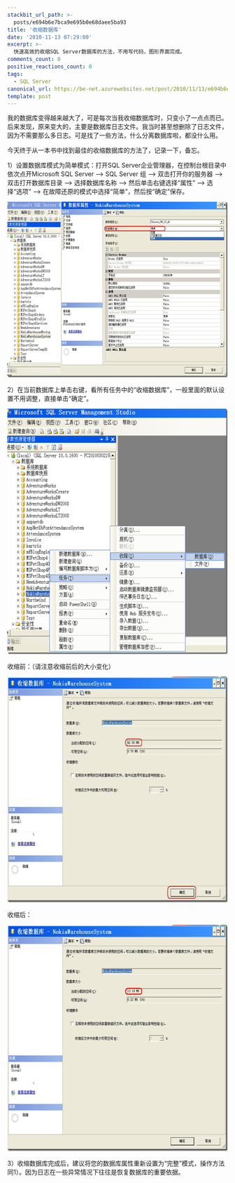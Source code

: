 ```yaml
---
stackbit_url_path: >-
  posts/e694b6e7bca9e695b0e68daee5ba93
title: '收缩数据库'
date: '2010-11-13 07:29:00'
excerpt: >-
  快速高效的收缩SQL Server数据库的方法，不用写代码，图形界面完成。
comments_count: 0
positive_reactions_count: 0
tags: 
  - SQL Server
canonical_url: https://be-net.azurewebsites.net/post/2010/11/13/e694b6e7bca9e695b0e68daee5ba93
template: post
---
```

<p>我的数据库变得越来越大了，可是每次当我收缩数据库时，只变小了一点点而已。后来发现，原来变大的，主要是数据库日志文件。我当时甚至想删除了日志文件，因为不需要那么多日志。可是找了一些方法，什么分离数据库啦，都没什么用。</p>  <p>今天终于从一本书中找到最佳的收缩数据库的方法了，记录一下，备忘。</p>  <p>1）设置数据库模式为简单模式：打开SQL Server企业管理器，在控制台根目录中依次点开Microsoft SQL Server --&gt; SQL Server 组 --&gt; 双击打开你的服务器 --&gt; 双击打开数据库目录 --&gt; 选择数据库名称 --&gt; 然后单击右键选择“属性” --&gt; 选择“选项” --&gt; 在故障还原的模式中选择“简单”，然后按“确定”保存。</p>  <p><a href="https://raw.githubusercontent.com/Jeff-Tian/blogengine.net/master/Source/BlogEngine/BlogEngine.NET/App_Data/files/image_57.png"><img style="background-image: none; border-bottom: 0px; border-left: 0px; margin: 0px 10px 0px 0px; padding-left: 0px; padding-right: 0px; display: inline; border-top: 0px; border-right: 0px; padding-top: 0px" title="image" border="0" alt="image" src="https://raw.githubusercontent.com/Jeff-Tian/blogengine.net/master/Source/BlogEngine/BlogEngine.NET/App_Data/files/image_thumb_57.png" width="656" height="401" /></a></p>  <p>2）在当前数据库上单击右键，看所有任务中的“收缩数据库”，一般里面的默认设置不用调整，直接单击“确定”。</p>  <p><a href="https://raw.githubusercontent.com/Jeff-Tian/blogengine.net/master/Source/BlogEngine/BlogEngine.NET/App_Data/files/image_58.png"><img style="background-image: none; border-bottom: 0px; border-left: 0px; margin: 0px 10px 0px 0px; padding-left: 0px; padding-right: 0px; display: inline; border-top: 0px; border-right: 0px; padding-top: 0px" title="image" border="0" alt="image" src="https://raw.githubusercontent.com/Jeff-Tian/blogengine.net/master/Source/BlogEngine/BlogEngine.NET/App_Data/files/image_thumb_58.png" width="634" height="560" /></a></p>  <p>收缩前：（请注意收缩前后的大小变化）</p>  <p><a href="https://raw.githubusercontent.com/Jeff-Tian/blogengine.net/master/Source/BlogEngine/BlogEngine.NET/App_Data/files/image_59.png"><img style="background-image: none; border-bottom: 0px; border-left: 0px; margin: 0px 10px 0px 0px; padding-left: 0px; padding-right: 0px; display: inline; border-top: 0px; border-right: 0px; padding-top: 0px" title="image" border="0" alt="image" src="https://raw.githubusercontent.com/Jeff-Tian/blogengine.net/master/Source/BlogEngine/BlogEngine.NET/App_Data/files/image_thumb_59.png" width="633" height="515" /></a></p>  <p>收缩后：</p>  <p><a href="https://raw.githubusercontent.com/Jeff-Tian/blogengine.net/master/Source/BlogEngine/BlogEngine.NET/App_Data/files/image_60.png"><img style="background-image: none; border-bottom: 0px; border-left: 0px; margin: 0px 10px 0px 0px; padding-left: 0px; padding-right: 0px; display: inline; border-top: 0px; border-right: 0px; padding-top: 0px" title="image" border="0" alt="image" src="https://raw.githubusercontent.com/Jeff-Tian/blogengine.net/master/Source/BlogEngine/BlogEngine.NET/App_Data/files/image_thumb_60.png" width="634" height="516" /></a></p>  <p>3）收缩数据库完成后，建议将您的数据库属性重新设置为“完整”模式，操作方法同1）。因为日志在一些异常情况下往往是恢复数据库的重要依据。</p>